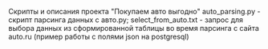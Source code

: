 Скрипты и описания проекта "Покупаем авто выгодно"
auto_parsing.py - скрипт парсинга данных с авто.ру; 
select_from_auto.txt - запрос для выбора данных из сформированной таблицы во время парсинга с сайта auto.ru (пример работы с полями json на postgresql)
